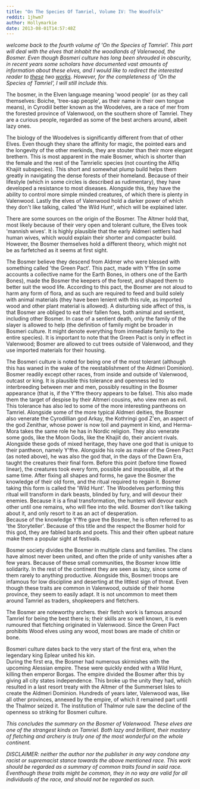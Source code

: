 ```yaml
---
title: "On The Species Of Tamriel, Volume IV: The Woodfolk"
reddit: 1jhwm7
author: Hollymarkie
date: 2013-08-01T14:57:48Z
---
```


*welcome back to the fourth volume of 'On the Species of Tamriel'. This part will deal with the elves that inhabit the woodlands of Valenwood, the Bosmer. Even though Bosmeri culture has long been shrouded in obscurity, in recent years some scholars have documented vast amounts of information about these elves, and I would like to redirect the interested reader to [these](http://www.reddit.com/r/teslore/comments/17i9cl/the_boiche_a_treatise_on_the_elves_of_valenwood/) two [works](http://www.reddit.com/r/teslore/comments/18jmat/the_boiche_a_treatise_on_the_elves_of_valenwood/). However, for the completeness of 'On the Species of Tamriel', I will still include this.*



The bosmer, in the Elven language meaning 'wood people' (or as they call themselves: Boiche, 'tree-sap people', as their name in their own tongue means), in Cyrodiil better known as the Woodelves, are a race of mer from the forested province of Valenwood, on the southern shore of Tamriel. They are a curious people, regarded as some of the best archers around, albeit lazy ones.

The biology of the Woodelves is significantly different from that of other Elves. Even though they share the affinity for magic, the pointed ears and the longevity of the other merkinds, they are stouter than their more elegant brethern. This is most apparent in the male Bosmer, which is shorter than the female and the rest of the Tamrielic species (not counting the Alfiq Khajiit subspecies). This short and somewhat plump build helps them greatly in navigating the dense forests of their homeland. Because of their lifestyle (which in some circles is described as rudimentary), they have developed a resistance to most diseases. Alongside this, they have the ability to control more simple minded creatures, of which there is plenty in Valenwood. Lastly the elves of Valenwood hold a darker power of which they don't like talking, called 'the Wild Hunt', which will be explained later.

There are some sources on the origin of the Bosmer. The Altmer hold that, most likely because of their very open and tolerant culture, the Elves took 'mannish wives'. It is highly plausible that the early Aldmeri settlers had human wives, which would explain their shorter and compacter build. However, the Bosmer themselves hold a different theory, which might not be as farfetched as it seems at first sight.

The Bosmer believe they descend from Aldmer who were blessed with something called 'the Green Pact'. This pact, made with Y'ffre (in some accounts a collective name for the Earth Bones, in others one of the Earth Bones), made the Bosmer the keepers of the forest, and shaped them to better suit the wood life. According to this pact, the Bosmer are not aloud to harm any form of flora, and as such are required to feed and build solely with animal materials (they have been lenient with this rule, as imported wood and other plant material is allowed). A disturbing side affect of this, is that Bosmer are obliged to eat their fallen foes, both animal and sentient, including other Bosmer. In case of a sentient death, only the family of the slayer is allowed to help (the definition of family might be broader in Bosmeri culture. It might denote everything from immediate family to the entire species). It is important to note that the Green Pact is only in effect in Valenwood; Bosmer are allowed to cut trees outside of Valenwood, and they use imported materials for their housing.

The Bosmeri culture is noted for being one of the most tolerant (although this has waned in the wake of the reestablishment of the Aldmeri Dominion). Bosmer readily except other races, from inside and outside of Valenwood, outcast or king. It is plausible this tolerance and openness led to interbreeding between mer and men, possibly resulting in the Bosmer appearance (that is, if the Y'ffre theory appears to be false). This also made them the target of despise by their Altmeri cousins, who view men as evil.  
This tolerance has also led to some of the more interesting pantheons on Tamriel. Alongside some of the more typical Aldmeri deities, the Bosmer also venerate the Cyrodillian god Arkay, the Kothringi god Z'en, an aspect of the god Zenithar, whose power is now toil and payment in kind, and Herma-Mora takes the same role he has in Nordic religion. They also venerate some gods, like the Moon Gods, like the Khajiit do, their ancient rivals. Alongside these gods of mixed heritage, they have one god that is unique to their pantheon, namely Y'ffre. Alongside his role as maker of the Green Pact (as noted above), he was also the god that, in the days of the Dawn Era, taught the creatures their final form. Before this point (before time flowed linear), the creatures took every form, possible and impossible, all at the same time. After fixing all shapes and forms, he gave the Bosmer the knowledge of their old form, and the ritual required to regain it. Bosmer taking this form is called the 'Wild Hunt'. The Woodelves performing this ritual will transform in dark beasts, blinded by fury, and will devour their enemies. Because it is a final transformation, the hunters will devour each other until one remains, who will flee into the wild. Bosmer don't like talking about it, and only resort to it as an act of desperation.  
Because of the knowledge Y'ffre gave the Bosmer, he is often referred to as 'the Storyteller'. Because of this title and the respect the Bosmer hold for this god, they are fabled bards and poets. This and their often upbeat nature make them a popular sight at festivals.

Bosmer society divides the Bosmer in multiple clans and families. The clans have almost never been united, and often the pride of unity vanishes after a few years. Because of these small communities, the Bosmer know little solidarity. In the rest of the continent they are seen as lazy, since some of them rarely to anything productive. Alongside this, Bosmeri troops are infamous for low discipline and deserting at the littlest sign of threat. Even though these traits are common in Valenwood, outside of their home province, they seem to easily adapt. It is not uncommon to meet them around Tamriel as traders, shopkeepers and fletchers.

The Bosmer are noteworthy archers. their fletch work is famous around Tamriel for being the best there is; their skills are so well known, it is even rumoured that fletching originated in Valenwood. Since the Green Pact prohibits Wood elves using any wood, most bows are made of chitin or bone.

Bosmeri culture dates back to the very start of the first era, when the legendary king Eplear united his kin.  
During the first era, the Bosmer had numerous skirmishes with the upcoming Alessian empire. These were quickly ended with a Wild Hunt, killing then emperor Borgas. The empire divided the Bosmer after this by giving all city states independence. This broke up the unity they had, which resulted in a last resort treaty with the Altmer of the Summerset Isles to create the Aldmeri Dominion. Hundreds of years later, Valenwood was, like all other provinces, annexed by the empire, of which it remained part until the Thalmor seized it. The institution of Thalmor rule saw the decline of the openness so striking for Bosmeri culture.

*This concludes the summary on the Bosmer of Valenwood. These elves are one of the strangest kinds on Tamriel. Both lazy and brilliant, their mastery of fletching and archery is truly one of the most wonderful on the whole continent.*

*DISCLAIMER: neither the author nor the publisher in any way condone any racist or supremacist stance towards the above mentioned race. This work should be regarded as a summary of common traits found in said race. Eventhough these traits might be common, they in no way are valid for all individuals of the race, and should not be regarded as such.*

